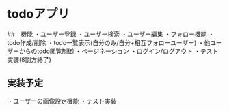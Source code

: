 # todoアプリ

##　機能
・ユーザー登録
・ユーザー検索
・ユーザー編集
・フォロー機能
・todo作成/削除
・todo一覧表示(自分のみ/自分+相互フォローユーザー)
・他ユーザーからのtodo閲覧制御
・ページネーション
・ログイン/ログアウト
・テスト実装(8割方終了)


## 実装予定
・ユーザーの画像設定機能
・テスト実装